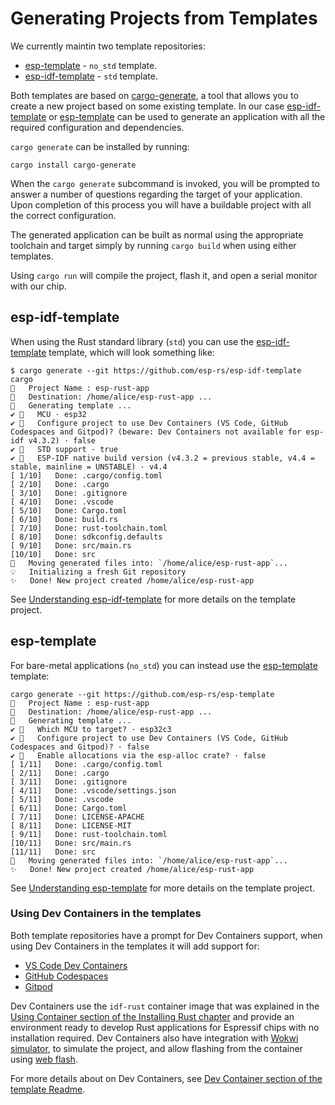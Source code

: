 # Generating Projects from Templates

We currently maintin two template repositories:

- [esp-template] - `no_std` template.
- [esp-idf-template] - `std` template.

Both templates are based on [cargo-generate], a tool that allows you to create a new project based on some existing template. In our case [esp-idf-template] or [esp-template] can be used to generate an application with all the required configuration and dependencies.

`cargo generate` can be installed by running:

```shell
cargo install cargo-generate
```

When the `cargo generate` subcommand is invoked, you will be prompted to answer a number of questions regarding the target of your application. Upon completion of this process you will have a buildable project with all the correct configuration.

The generated application can be built as normal using the appropriate toolchain and target simply by running `cargo build` when using either templates.

Using `cargo run` will compile the project, flash it, and open a serial monitor with our chip.

## esp-idf-template

When using the Rust standard library (`std`) you can use the [esp-idf-template] template, which will look something like:

```shell
$ cargo generate --git https://github.com/esp-rs/esp-idf-template cargo
🤷   Project Name : esp-rust-app
🔧   Destination: /home/alice/esp-rust-app ...
🔧   Generating template ...
✔ 🤷   MCU · esp32
✔ 🤷   Configure project to use Dev Containers (VS Code, GitHub Codespaces and Gitpod)? (beware: Dev Containers not available for esp-idf v4.3.2) · false
✔ 🤷   STD support · true
✔ 🤷   ESP-IDF native build version (v4.3.2 = previous stable, v4.4 = stable, mainline = UNSTABLE) · v4.4
[ 1/10]   Done: .cargo/config.toml
[ 2/10]   Done: .cargo
[ 3/10]   Done: .gitignore
[ 4/10]   Done: .vscode
[ 5/10]   Done: Cargo.toml
[ 6/10]   Done: build.rs
[ 7/10]   Done: rust-toolchain.toml
[ 8/10]   Done: sdkconfig.defaults
[ 9/10]   Done: src/main.rs
[10/10]   Done: src
🔧   Moving generated files into: `/home/alice/esp-rust-app`...
💡   Initializing a fresh Git repository
✨   Done! New project created /home/alice/esp-rust-app
```

See [Understanding esp-idf-template] for more details on the template project.

## esp-template

For bare-metal applications (`no_std`) you can instead use the [esp-template] template:

```shell
cargo generate --git https://github.com/esp-rs/esp-template
🤷   Project Name : esp-rust-app
🔧   Destination: /home/alice/esp-rust-app ...
🔧   Generating template ...
✔ 🤷   Which MCU to target? · esp32c3
✔ 🤷   Configure project to use Dev Containers (VS Code, GitHub Codespaces and Gitpod)? · false
✔ 🤷   Enable allocations via the esp-alloc crate? · false
[ 1/11]   Done: .cargo/config.toml
[ 2/11]   Done: .cargo
[ 3/11]   Done: .gitignore
[ 4/11]   Done: .vscode/settings.json
[ 5/11]   Done: .vscode
[ 6/11]   Done: Cargo.toml
[ 7/11]   Done: LICENSE-APACHE
[ 8/11]   Done: LICENSE-MIT
[ 9/11]   Done: rust-toolchain.toml
[10/11]   Done: src/main.rs
[11/11]   Done: src
🔧   Moving generated files into: `/home/alice/esp-rust-app`...
✨   Done! New project created /home/alice/esp-rust-app
```

See [Understanding esp-template] for more details on the template project.

### Using Dev Containers in the templates

Both template repositories have a prompt for Dev Containers support, when using Dev Containers in the templates it will add support for:

- [VS Code Dev Containers]
- [GitHub Codespaces]
- [Gitpod]

Dev Containers use the `idf-rust` container image that was explained in the [Using Container section of the Installing Rust chapter] and provide an environment ready to develop Rust applications for Espressif chips with no installation required. Dev Containers also have integration with [Wokwi simulator], to simulate the project, and allow flashing from the container using [web flash].

For more details about on Dev Containers, see [Dev Container section of the template Readme].

[cargo-generate]: https://github.com/cargo-generate/cargo-generate
[esp-idf-template]: https://github.com/esp-rs/esp-idf-template
[esp-template]: https://github.com/esp-rs/esp-template
[VS Code Dev Containers]: https://code.visualstudio.com/docs/remote/containers#_quick-start-open-an-existing-folder-in-a-container
[GitHub Codespaces]: https://docs.github.com/en/codespaces/developing-in-codespaces/creating-a-codespace
[Gitpod]: https://www.gitpod.io
[Using Container section of the Installing Rust chapter]: ../installation/installation.md#using-containers
[Wokwi simulator]: https://wokwi.com/
[web flash]: https://github.com/bjoernQ/esp-web-flash-server
[Dev Container section of the template Readme]: https://github.com/esp-rs/esp-template/tree/main/docs#dev-containers
[Understanding esp-template]: ./no-std-applications/understanding-esp-template.md
[Understanding esp-idf-template]: ./std-applications/understanding-esp-idf-template.md
